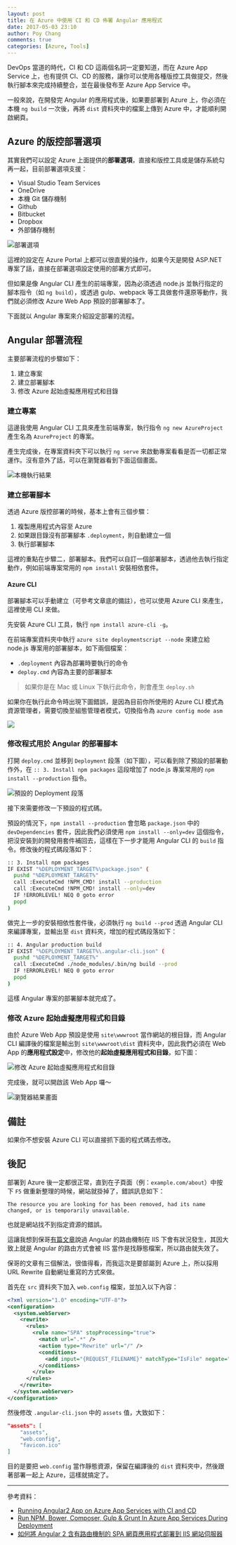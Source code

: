 ```yaml
---
layout: post
title: 在 Azure 中使用 CI 和 CD 佈署 Angular 應用程式 
date: 2017-05-03 23:10
author: Poy Chang
comments: true
categories: [Azure, Tools]
---
```

DevOps 當道的時代，CI 和 CD 這兩個名詞一定要知道，而在 Azure App Service 上，也有提供 CI、CD 的服務，讓你可以使用各種版控工具做提交，然後執行腳本來完成持續整合，並在最後發布至 Azure App Service 中。

一般來說，在開發完 Angular 的應用程式後，如果要部署到 Azure 上，你必須在本機 `ng build` 一次後，再將 `dist` 資料夾中的檔案上傳到 Azure 中，才能順利開啟網頁。

## Azure 的版控部署選項

其實我們可以設定 Azure 上面提供的**部署選項**，直接和版控工具或是儲存系統勾再一起，目前部署選項支援：

* Visual Studio Team Services
* OneDrive
* 本機 Git 儲存機制
* Github
* Bitbucket
* Dropbox
* 外部儲存機制

![部署選項](http://i.imgur.com/xp7uXOf.png)

這裡的設定在 Azure Portal 上都可以很直覺的操作，如果今天是開發 ASP.NET 專案了話，直接在部署選項設定使用的部署方式即可。

但如果是像 Angular CLI 產生的前端專案，因為必須透過 node.js 並執行指定的腳本指令（如 `ng build`），或透過 gulp、webpack 等工具做套件還原等動作，我們就必須修改 Azure Web App 預設的部署腳本了。

下面就以 Angular 專案來介紹設定部署的流程。

## Angular 部署流程

主要部署流程的步驟如下：

1. 建立專案
2. 建立部署腳本
3. 修改 Azure 起始虛擬應用程式和目錄

### 建立專案

這邊我使用 Angular CLI 工具來產生前端專案，執行指令 `ng new AzureProject` 產生名為 `AzureProject` 的專案。

產生完成後，在專案資料夾下可以執行 `ng serve` 來啟動專案看看是否一切都正常運作。沒有意外了話，可以在瀏覽器看到下面這個畫面。

![本機執行結果](http://i.imgur.com/yRqY50a.png)

### 建立部署腳本

透過 Azure 版控部署的時候，基本上會有三個步驟：

1. 複製應用程式內容至 Azure
2. 如果跟目錄沒有部署腳本 `.deployment`，則自動建立一個
3. 執行部署腳本

這裡的重點在步驟二，部署腳本。我們可以自訂一個部署腳本，透過他去執行指定動作，例如前端專案常用的 `npm install` 安裝相依套件。

#### Azure CLI

部署腳本可以手動建立（可參考文章底的備註），也可以使用 Azure CLI 來產生，這裡使用 CLI 來做。

先安裝 Azure CLI 工具，執行 `npm install azure-cli -g`。

在前端專案資料夾中執行 `azure site deploymentscript --node` 來建立給 node.js 專案用的部署腳本，如下兩個檔案：

* `.deployment` 內容為部署時要執行的命令
* `deploy.cmd` 內容為主要的部署腳本

>如果你是在 Mac 或 Linux 下執行此命令，則會產生 `deploy.sh`

如果你在執行此命令時出現下圖錯誤，是因為目前你所使用的 Azure CLI 模式為資源管理者，需要切換至組態管理者模式，切換指令為 `azure config mode asm`

![](http://i.imgur.com/P9RXz8U.png)

### 修改程式用於 Angular 的部署腳本

打開 `deploy.cmd` 並移到 `Deployment` 段落（如下圖），可以看到除了預設的部署動作外，在 `:: 3. Install npm packages` 這段增加了 node.js 專案常用的 `npm install --production` 指令。

![預設的 Deployment 段落](http://i.imgur.com/2xjybje.png)

接下來需要修改一下預設的程式碼。

預設的情況下，`npm install --production` 會忽略 `package.json` 中的 `devDependencies` 套件，因此我們必須使用 `npm install --only=dev` 這個指令，把沒安裝到的開發用套件補回去，這樣在下一步才能用 Angular CLI 的 `build` 指令。修改後的程式碼段落如下：

```bash
:: 3. Install npm packages
IF EXIST "%DEPLOYMENT_TARGET%\package.json" (
  pushd "%DEPLOYMENT_TARGET%"
  call :ExecuteCmd !NPM_CMD! install --production
  call :ExecuteCmd !NPM_CMD! install --only=dev
  IF !ERRORLEVEL! NEQ 0 goto error
  popd
)
```

做完上一步的安裝相依性套件後，必須執行 `ng build --prod` 透過 Angular CLI 來編譯專案，並輸出至 `dist` 資料夾，增加的程式碼段落如下：

```bash
:: 4. Angular production build
IF EXIST "%DEPLOYMENT_TARGET%\.angular-cli.json" (
  pushd "%DEPLOYMENT_TARGET%"
  call :ExecuteCmd ./node_modules/.bin/ng build --prod
  IF !ERRORLEVEL! NEQ 0 goto error
  popd
)
```

這樣 Angular 專案的部署腳本就完成了。

### 修改 Azure 起始虛擬應用程式和目錄

由於 Azure Web App 預設是使用 `site\wwwroot` 當作網站的根目錄，而 Angular CLI 編譯後的檔案是輸出到 `site\wwwroot\dist` 資料夾中，因此我們必須在 Web App 的**應用程式設定**中，修改他的**起始虛擬應用程式和目錄**，如下圖：  

![修改 Azure 起始虛擬應用程式和目錄](http://i.imgur.com/utok7P4.png)

完成後，就可以開啟該 Web App 囉～

![瀏覽器結果畫面](http://i.imgur.com/0gQXgaY.png)

## 備註

如果你不想安裝 Azure CLI 可以直接抓下面的程式碼去修改。

<script src="https://gist.github.com/poychang/04098db7b88deec9b9af3e5a947b9677.js"></script>

## 後記

部署到 Azure 後一定都很正常，直到在子頁面（例：`example.com/about`）中按下 `F5` 做重新整理的時候，網站就掛掉了，錯誤訊息如下：

`The resource you are looking for has been removed, had its name changed, or is temporarily unavailable.`

也就是網站找不到指定資源的錯誤。

這讓我想到保哥[有篇文章](http://blog.miniasp.com/post/2017/01/17/Angular-2-deploy-on-IIS.aspx)說過 Angular 的路由機制在 IIS 下會有狀況發生，其因大致上就是 Angular 的路由方式會被 IIS 當作是找靜態檔案，所以路由就失效了。

保哥的文章有三個解法，很值得看，而我這次是要部屬到 Azure 上，所以採用 URL Rewrite 自動網址重寫的方式來做。

首先在 `src` 資料夾下加入 `web.config` 檔案，並加入以下內容：

```xml
<?xml version="1.0" encoding="UTF-8"?>
<configuration>
  <system.webServer>
    <rewrite>
      <rules>
        <rule name="SPA" stopProcessing="true">
          <match url=".*" />
          <action type="Rewrite" url="/" />
          <conditions>
            <add input="{REQUEST_FILENAME}" matchType="IsFile" negate="true" />
          </conditions>
        </rule>
      </rules>
    </rewrite>
  </system.webServer>
</configuration>
```

然後修改 `.angular-cli.json` 中的 `assets` 值，大致如下：

```json
"assets": [
	"assets",
	"web.config",
	"favicon.ico"
]
```

目的是要把 `web.config` 當作靜態資源，保留在編譯後的 `dist` 資料夾中，然後跟著部署一起上 Azure，這樣就搞定了。

----------

參考資料：

* [Running Angular2 App on Azure App Services with CI and CD](https://prmadi.com/running-angular2-app-on-azure-app-services-with-ci-cd/)
* [Run NPM, Bower, Composer, Gulp & Grunt In Azure App Services During Deployment](https://prmadi.com/azure-custom-deployment/)
* [如何將 Angular 2 含有路由機制的 SPA 網頁應用程式部署到 IIS 網站伺服器](http://blog.miniasp.com/post/2017/01/17/Angular-2-deploy-on-IIS.aspx)